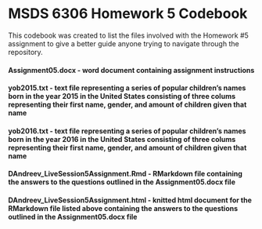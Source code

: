 # MSDS 6306 Homework 5 Codebook

This codebook was created to list the files involved with the Homework #5 assignment to give a better guide anyone trying to navigate through the repository.

#### Assignment05.docx - word document containing assignment instructions

#### yob2015.txt - text file representing a series of popular children’s names born in the year 2015 in the United States consisting of three colums representing their first name, gender, and amount of children given that name

#### yob2016.txt - text file representing a series of popular children’s names born in the year 2016 in the United States consisting of three colums representing their first name, gender, and amount of children given that name

#### DAndreev_LiveSession5Assignment.Rmd - RMarkdown file containing the answers to the questions outlined in the Assignment05.docx file

#### DAndreev_LiveSession5Assignment.html - knitted html document for the RMarkdown file listed above containing the answers to the questions outlined in the Assignment05.docx file